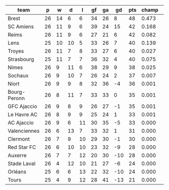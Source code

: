 |     team     | p  | w  | d  | l  | gf | ga | gd  | pts | champ | top2  | top3  | top4  |  5-7  | bot4  | bot3  | bot2  |
|--------------|----|----|----|----|----|----|-----|-----|-------|-------|-------|-------|-------|-------|-------|-------|
| Brest        | 26 | 14 |  6 |  6 | 34 | 26 |   8 |  48 | 0.473 | 0.690 | 0.814 | 0.892 | 0.095 | 0.000 | 0.000 | 0.000|
| SC Amiens    | 26 | 11 |  9 |  6 | 39 | 24 |  15 |  42 | 0.168 | 0.373 | 0.555 | 0.697 | 0.232 | 0.000 | 0.000 | 0.000|
| Reims        | 26 | 11 |  9 |  6 | 27 | 21 |   6 |  42 | 0.082 | 0.205 | 0.353 | 0.485 | 0.329 | 0.000 | 0.000 | 0.000|
| Lens         | 25 | 10 | 10 |  5 | 33 | 26 |   7 |  40 | 0.139 | 0.320 | 0.486 | 0.622 | 0.263 | 0.000 | 0.000 | 0.000|
| Troyes       | 26 | 11 |  7 |  8 | 33 | 27 |   6 |  40 | 0.027 | 0.087 | 0.170 | 0.274 | 0.357 | 0.001 | 0.000 | 0.000|
| Strasbourg   | 25 | 11 |  7 |  7 | 36 | 32 |   4 |  40 | 0.075 | 0.192 | 0.320 | 0.458 | 0.333 | 0.000 | 0.000 | 0.000|
| Nimes        | 26 |  9 | 11 |  6 | 38 | 29 |   9 |  38 | 0.025 | 0.081 | 0.160 | 0.270 | 0.370 | 0.001 | 0.000 | 0.000|
| Sochaux      | 26 |  9 | 10 |  7 | 26 | 24 |   2 |  37 | 0.007 | 0.028 | 0.062 | 0.125 | 0.285 | 0.006 | 0.002 | 0.000|
| Niort        | 26 |  9 |  9 |  8 | 32 | 36 |  -4 |  36 | 0.001 | 0.007 | 0.020 | 0.042 | 0.164 | 0.025 | 0.008 | 0.002|
| Bourg-Peronn | 26 |  8 | 11 |  7 | 33 | 33 |   0 |  35 | 0.001 | 0.005 | 0.016 | 0.037 | 0.138 | 0.034 | 0.013 | 0.004|
| GFC Ajaccio  | 26 |  9 |  8 |  9 | 26 | 27 |  -1 |  35 | 0.001 | 0.007 | 0.018 | 0.042 | 0.154 | 0.027 | 0.011 | 0.003|
| Le Havre AC  | 26 |  8 |  9 |  9 | 25 | 24 |   1 |  33 | 0.001 | 0.005 | 0.016 | 0.035 | 0.141 | 0.034 | 0.014 | 0.004|
| AC Ajaccio   | 26 |  9 |  6 | 11 | 30 | 35 |  -5 |  33 | 0.000 | 0.001 | 0.004 | 0.008 | 0.051 | 0.111 | 0.051 | 0.017|
| Valenciennes | 26 |  6 | 13 |  7 | 33 | 32 |   1 |  31 | 0.000 | 0.001 | 0.004 | 0.011 | 0.056 | 0.106 | 0.048 | 0.017|
| Clermont     | 26 |  7 |  9 | 10 | 29 | 30 |  -1 |  30 | 0.000 | 0.000 | 0.001 | 0.003 | 0.026 | 0.195 | 0.103 | 0.041|
| Red Star FC  | 26 |  6 | 10 | 10 | 23 | 32 |  -9 |  28 | 0.000 | 0.000 | 0.000 | 0.000 | 0.003 | 0.559 | 0.380 | 0.209|
| Auxerre      | 26 |  7 |  7 | 12 | 20 | 30 | -10 |  28 | 0.000 | 0.000 | 0.000 | 0.001 | 0.004 | 0.448 | 0.279 | 0.138|
| Stade Laval  | 26 |  4 | 12 | 10 | 21 | 27 |  -6 |  24 | 0.000 | 0.000 | 0.000 | 0.000 | 0.001 | 0.768 | 0.621 | 0.408|
| Orléans      | 25 |  6 |  6 | 13 | 22 | 32 | -10 |  24 | 0.000 | 0.000 | 0.000 | 0.000 | 0.000 | 0.779 | 0.639 | 0.452|
| Tours        | 25 |  4 |  9 | 12 | 28 | 41 | -13 |  21 | 0.000 | 0.000 | 0.000 | 0.000 | 0.000 | 0.906 | 0.832 | 0.705|
